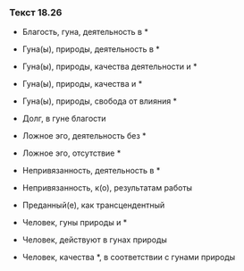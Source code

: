 ### Текст 18.26

- Благость, гуна, деятельность в *

- Гуна(ы), природы, деятельность в *

- Гуна(ы), природы, качества деятельности и *

- Гуна(ы), природы, качества и *

- Гуна(ы), природы, свобода от влияния *

- Долг, в гуне благости

- Ложное эго, деятельность без *

- Ложное эго, отсутствие *

- Непривязанность, деятельность в *

- Непривязанность, к(о), результатам работы

- Преданный(е), как трансцендентный

- Человек, гуны природы и *

- Человек, действуют в гунах природы

- Человек, качества *, в соответствии с гунами природы
	
